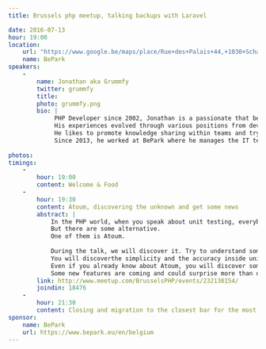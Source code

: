 ```yaml
---
title: Brussels php meetup, talking backups with Laravel

date: 2016-07-13
hour: 19:00
location:
    url: "https://www.google.be/maps/place/Rue+des+Palais+44,+1030+Schaerbeek/@50.8603047,4.3654562,17z/data=!3m1!4b1!4m5!3m4!1s0x47c3c370d8197cad:0xb7c18e62519a7bae!8m2!3d50.8603013!4d4.3676502?hl=en"
    name: BePark
speakers: 
    -
        name: Jonathan aka Grummfy
        twitter: grummfy
        title:
        photo: grummfy.png
        bio: |
             PHP Developer since 2002, Jonathan is a passionate that began in the field of PHP by contributing to various open source projects.
             His experiences evolved through various positions from development, server management or project management.
             He likes to promote knowledge sharing within teams and try to gain in quality on what's produced inside them.
             Since 2013, he worked at BePark where he manages the IT team. For now, his main contribution on open source is on atoum and hoa projects.
    
photos: 
timings:
    - 
        hour: 19:00
        content: Welcome & Food
    -
        hour: 19:30
        content: Atoum, discovering the unknown and get some news
        abstract: |
            In the PHP world, when you speak about unit testing, everybody will say PHPUnit.
            But there are some alternative.
            One of them is Atoum.
            
            During the talk, we will discover it. Try to understand some of it's specificities and why we should use it.
            You will discoverthe simplicity and the accuracy inside unit testing.
            Even if you already know about Atoum, you will discover some news.
            Some new features are coming and could surprise more than one.
        link: http://www.meetup.com/BrusselsPHP/events/232130154/
        joindin: 18476
    - 
        hour: 21:30
        content: Closing and migration to the closest bar for the most motivated
sponsor:
    name: BePark
    url: https://www.bepark.eu/en/belgium
---
```

